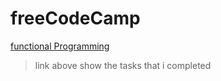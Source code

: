 # freeCodeCamp

[functional Programming](https://github.com/ddammage/freeCodeCamp/blob/main/functionalProgramming.js)

> link above show the tasks that i completed

